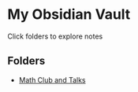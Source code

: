 # My Obsidian Vault

Click folders to explore notes

## Folders
- [Math Club and Talks](Math%20Club%20and%20Talks/README.md)

